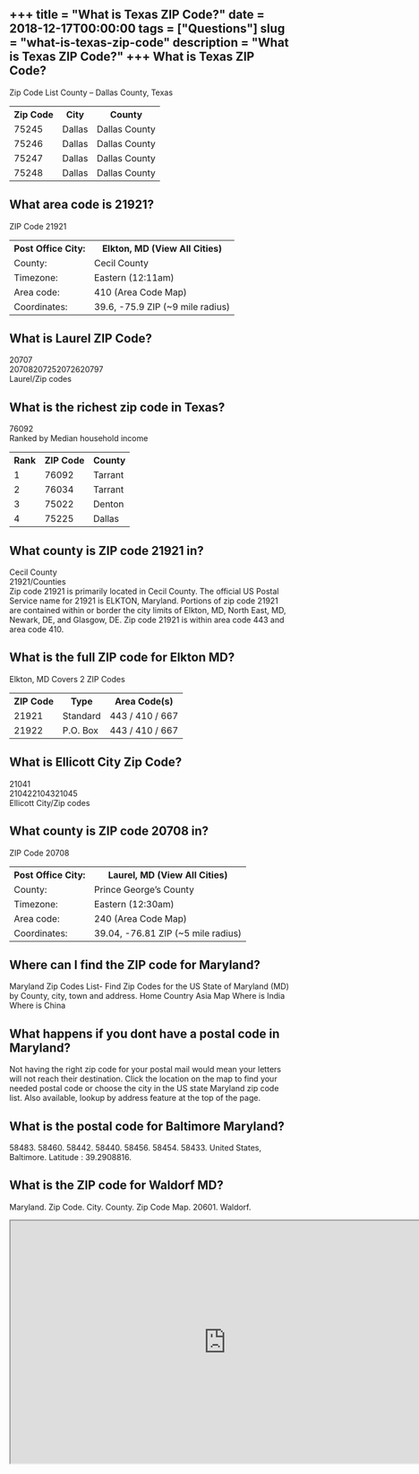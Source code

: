 +++
title = "What is Texas ZIP Code?"
date = 2018-12-17T00:00:00
tags = ["Questions"]
slug = "what-is-texas-zip-code"
description = "What is Texas ZIP Code?"
+++
What is Texas ZIP Code?
-----------------------

Zip Code List County – Dallas County, Texas

<table><tr><th>Zip Code</th><th>City</th><th>County</th></tr><tr><td>75245</td><td>Dallas</td><td>Dallas County</td></tr><tr><td>75246</td><td>Dallas</td><td>Dallas County</td></tr><tr><td>75247</td><td>Dallas</td><td>Dallas County</td></tr><tr><td>75248</td><td>Dallas</td><td>Dallas County</td></tr></table>

What area code is 21921?
------------------------

ZIP Code 21921

<table><tr><th>Post Office City:</th><th>Elkton, MD (View All Cities)</th></tr><tr><td>County:</td><td>Cecil County</td></tr><tr><td>Timezone:</td><td>Eastern (12:11am)</td></tr><tr><td>Area code:</td><td>410 (Area Code Map)</td></tr><tr><td>Coordinates:</td><td>39.6, -75.9 ZIP (~9 mile radius)</td></tr></table>

What is Laurel ZIP Code?
------------------------

 20707  
20708207252072620797  
Laurel/Zip codes

What is the richest zip code in Texas?
--------------------------------------

76092  
Ranked by Median household income

<table><tr><th>Rank</th><th>ZIP Code</th><th>County</th></tr><tr><td>1</td><td>76092</td><td>Tarrant</td></tr><tr><td>2</td><td>76034</td><td>Tarrant</td></tr><tr><td>3</td><td>75022</td><td>Denton</td></tr><tr><td>4</td><td>75225</td><td>Dallas</td></tr></table>

What county is ZIP code 21921 in?
---------------------------------

Cecil County  
21921/Counties  
Zip code 21921 is primarily located in Cecil County. The official US Postal Service name for 21921 is ELKTON, Maryland. Portions of zip code 21921 are contained within or border the city limits of Elkton, MD, North East, MD, Newark, DE, and Glasgow, DE. Zip code 21921 is within area code 443 and area code 410.

What is the full ZIP code for Elkton MD?
----------------------------------------

Elkton, MD Covers 2 ZIP Codes

<table><tr><th>ZIP Code</th><th>Type</th><th>Area Code(s)</th></tr><tr><td>21921</td><td>Standard</td><td>443 / 410 / 667</td></tr><tr><td>21922</td><td>P.O. Box</td><td>443 / 410 / 667</td></tr></table>

What is Ellicott City Zip Code?
-------------------------------

 21041  
210422104321045  
Ellicott City/Zip codes

What county is ZIP code 20708 in?
---------------------------------

ZIP Code 20708

<table><tr><th>Post Office City:</th><th>Laurel, MD (View All Cities)</th></tr><tr><td>County:</td><td>Prince George’s County</td></tr><tr><td>Timezone:</td><td>Eastern (12:30am)</td></tr><tr><td>Area code:</td><td>240 (Area Code Map)</td></tr><tr><td>Coordinates:</td><td>39.04, -76.81 ZIP (~5 mile radius)</td></tr></table>

Where can I find the ZIP code for Maryland?
-------------------------------------------

Maryland Zip Codes List- Find Zip Codes for the US State of Maryland (MD) by County, city, town and address. Home Country Asia Map Where is India Where is China

What happens if you dont have a postal code in Maryland?
--------------------------------------------------------

Not having the right zip code for your postal mail would mean your letters will not reach their destination. Click the location on the map to find your needed postal code or choose the city in the US state Maryland zip code list. Also available, lookup by address feature at the top of the page.

What is the postal code for Baltimore Maryland?
-----------------------------------------------

58483\. 58460. 58442. 58440. 58456. 58454. 58433. United States, Baltimore. Latitude : 39.2908816.

What is the ZIP code for Waldorf MD?
------------------------------------

Maryland. Zip Code. City. County. Zip Code Map. 20601. Waldorf.

<iframe allow="accelerometer; autoplay; clipboard-write; encrypted-media; gyroscope; picture-in-picture" allowfullscreen="" class="__youtube_prefs__  epyt-is-override  no-lazyload" data-no-lazy="1" data-origheight="433" data-origwidth="770" data-skipgform_ajax_framebjll="" height="433" id="_ytid_90071" loading="lazy" src="https://www.youtube.com/embed/SZNZiu68mUU?enablejsapi=1&autoplay=0&cc_load_policy=0&cc_lang_pref=&iv_load_policy=1&loop=0&modestbranding=0&rel=1&fs=1&playsinline=0&autohide=2&theme=dark&color=red&controls=1&" title="YouTube player" width="770"></iframe>